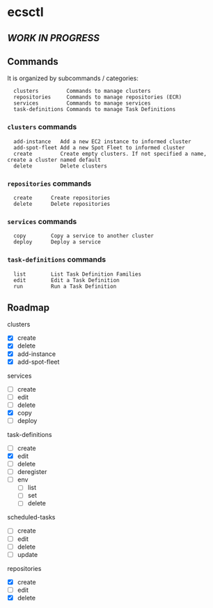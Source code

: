 # ecsctl

## *WORK IN PROGRESS*

## Commands

It is organized by subcommands / categories:
```
  clusters         Commands to manage clusters
  repositories     Commands to manage repositories (ECR)
  services         Commands to manage services
  task-definitions Commands to manage Task Definitions
```

### `clusters` commands
```
  add-instance   Add a new EC2 instance to informed cluster
  add-spot-fleet Add a new Spot Fleet to informed cluster
  create         Create empty clusters. If not specified a name, create a cluster named default
  delete         Delete clusters
```

### `repositories` commands
```
  create      Create repositories
  delete      Delete repositories
```

### `services` commands
```
  copy        Copy a service to another cluster
  deploy      Deploy a service
```

### `task-definitions` commands
```
  list        List Task Definition Families
  edit        Edit a Task Definition
  run         Run a Task Definition
```

## Roadmap

clusters
  - [x] create
  - [x] delete
  - [x] add-instance
  - [x] add-spot-fleet

services
  - [ ] create
  - [ ] edit
  - [ ] delete
  - [x] copy
  - [ ] deploy

task-definitions
  - [ ] create
  - [x] edit
  - [ ] delete
  - [ ] deregister
  - [ ] env
    - [ ] list
    - [ ] set
    - [ ] delete

scheduled-tasks
  - [ ] create
  - [ ] edit
  - [ ] delete
  - [ ] update

repositories
  - [x] create
  - [ ] edit
  - [x] delete

